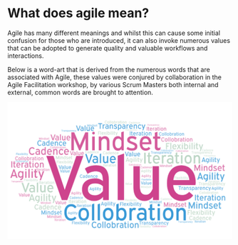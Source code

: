# What does agile mean?

Agile has many different meanings and whilst this can cause some initial confusion for those who are introduced, it can also invoke numerous values that can be adopted to generate quality and valuable workflows and interactions.

Below is a word-art that is derived from the numerous words that are associated with Agile, these values were conjured by collaboration in the Agile Facilitation workshop, by various Scrum Masters both internal and external, common words are brought to attention.

![](<../../.gitbook/assets/image (38).png>)
